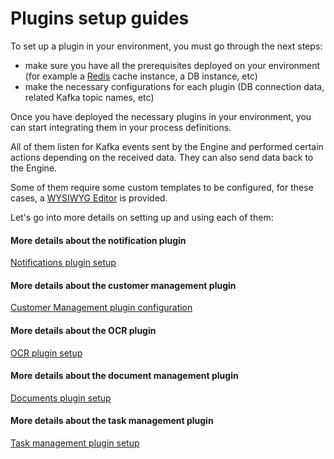 # Plugins setup guides

To set up a plugin in your environment, you must go through the next steps:

* make sure you have all the prerequisites deployed on your environment (for example a [Redis](../../../platform-overview/frameworks-and-standards/event-driven-architecture-frameworks/intro-to-redis.md) cache instance, a DB instance, etc)
* make the necessary configurations for each plugin (DB connection data, related Kafka topic names, etc)

Once you have deployed the necessary plugins in your environment, you can start integrating them in your process definitions.

All of them listen for Kafka events sent by the Engine and performed certain actions depending on the received data. They can also send data back to the Engine.

Some of them require some custom templates to be configured, for these cases, a [WYSIWYG Editor](../wysiwyg.md) is provided.

Let's go into more details on setting up and using each of them:

#### More details about the notification plugin

[Notifications plugin setup](notifications-plugin-setup/)

#### More details about the customer management plugin


[Customer Management plugin configuration](customer-management-plugin-configuration)


#### More details about the OCR plugin


[OCR plugin setup](ocr-plugin-setup)


#### More details about the document management plugin


[Documents plugin setup](documents-plugin-setup/)


#### More details about the task management plugin


[Task management plugin setup](task-management-plugin-setup/)
